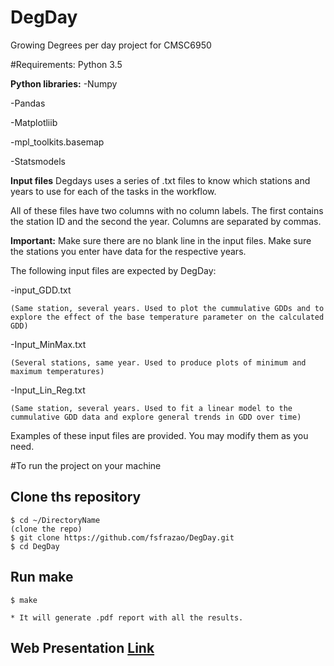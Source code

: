 # DegDay
Growing Degrees per day project for CMSC6950 


#Requirements:
Python 3.5

**Python libraries:**
-Numpy

-Pandas

-Matplotliib

-mpl_toolkits.basemap

-Statsmodels


**Input files**
Degdays uses a series of .txt files to know which stations and years to use for each of the tasks in the workflow.

All of these files have two columns with no column labels. The first contains the station ID and the second the year.
Columns are separated by commas.

**Important:** Make sure there are no blank line in the input files. Make sure the stations you enter have data for the respective years.


The following input files are expected by DegDay:

-input_GDD.txt 

	(Same station, several years. Used to plot the cummulative GDDs and to explore the effect of the base temperature parameter on the calculated GDD)

-Input_MinMax.txt

	(Several stations, same year. Used to produce plots of minimum and maximum temperatures)

-Input_Lin_Reg.txt

	(Same station, several years. Used to fit a linear model to the cummulative GDD data and explore general trends in GDD over time)
	
Examples of these input files are provided. You may modify them as you need.	


#To run the project on your machine

## Clone ths repository
```console
$ cd ~/DirectoryName
(clone the repo)
$ git clone https://github.com/fsfrazao/DegDay.git
$ cd DegDay
```

## Run make
```console
$ make
```
	* It will generate .pdf report with all the results.
	
## Web Presentation [Link](http://fsfrazao.github.io/DegDay/)



